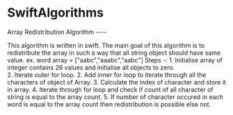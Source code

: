 # SwiftAlgorithms
Array Redistribution Algorithm ----

This algorithm is written in swift. The main goal of this algorithm is to redistribute the array in such a way that all string object should have same value.
ex. word array = ["aabc","aaabc","aabc"]
Steps -: 1. Initialise array of integer contains 26 values and initialise all objects to zero.  
2. Iterate outer for loop.
2. Add inner for loop to iterate through all the characters of object of Array.
3. Calculate the index of character and store it in array.
4. Iterate through for loop and check if count of all character of string is equal to the array count.
5. If number of character occured in each word is equal to the array count then redistribution is possible else not.



